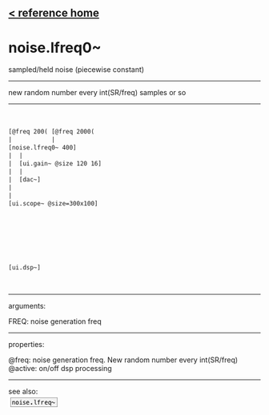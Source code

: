 [< reference home](index.html)
---

# noise.lfreq0~


sampled/held noise (piecewise constant)

---

new random number every int(SR/freq) samples or so
<br>


---


```


[@freq 200( [@freq 2000(
|           |
[noise.lfreq0~ 400]
|  |
|  [ui.gain~ @size 120 16]
|  |
|  [dac~]
|
|
[ui.scope~ @size=300x100]







[ui.dsp~]

            
```

---
arguments:

FREQ: noise generation freq<br>

---
properties:

@freq: noise
            generation freq. New random number every int(SR/freq)<br>
@active: on/off dsp
            processing<br>

---
see also:<br>
[![noise.lfreq~](img/object_noise.lfreq~.png)](noise.lfreq~.html)
